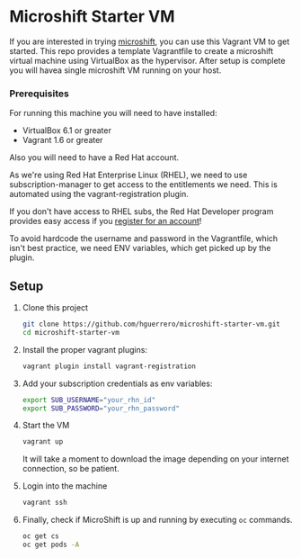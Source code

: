 # Microshift Starter VM

If you are interested in trying [microshift](https://microshift.io/), you can use this Vagrant VM to get started. This repo provides a template Vagrantfile to create a microshift virtual machine using VirtualBox as the hypervisor. After setup is complete you will havea single microshift VM running on your host.

### Prerequisites

For running this machine you will need to have installed:

- VirtualBox 6.1 or greater
- Vagrant 1.6 or greater

Also you will need to have a Red Hat account.

As we're using Red Hat Enterprise Linux (RHEL), we need to use subscription-manager to get access to the entitlements we need. This is automated using the vagrant-registration plugin.

If you don't have access to RHEL subs, the Red Hat Developer program provides easy access if you [register for an account](https://sso.redhat.com/auth/realms/redhat-external/login-actions/registration?client_id=rhd-web&tab_id=fvIFNo4HP5U)!

To avoid hardcode the username and password in the Vagrantfile, which isn't best practice, we need ENV variables, which get picked up by the plugin.

## Setup

1. Clone this project

    ```sh
    git clone https://github.com/hguerrero/microshift-starter-vm.git
    cd microshift-starter-vm
    ```

1. Install the proper vagrant plugins:

    ```sh
    vagrant plugin install vagrant-registration
    ```

1. Add your subscription credentials as env variables:

    ```sh
    export SUB_USERNAME="your_rhn_id"
    export SUB_PASSWORD="your_rhn_password"
    ```

1. Start the VM

    ```sh
    vagrant up
    ```

    It will take a moment to download the image depending on your internet connection, so be patient.

1. Login into the machine

    ```sh
    vagrant ssh
    ```

1. Finally, check if MicroShift is up and running by executing `oc` commands.

    ```sh
    oc get cs
    oc get pods -A
    ```

    